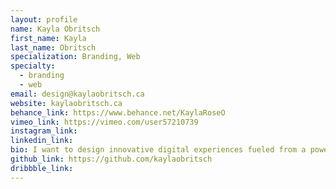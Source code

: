 ```yaml
---
layout: profile
name: Kayla Obritsch
first_name: Kayla
last_name: Obritsch
specialization: Branding, Web
specialty:
  - branding
  - web
email: design@kaylaobritsch.ca
website: kaylaobritsch.ca
behance_link: https://www.behance.net/KaylaRoseO
vimeo_link: https://vimeo.com/user57210739
instagram_link:
linkedin_link:
bio: I want to design innovative digital experiences fueled from a powerful inner question&#58; Where can I get more coffee?
github_link: https://github.com/kaylaobritsch
dribbble_link:
---
```

